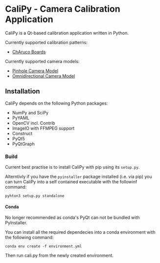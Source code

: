 CaliPy - Camera Calibration Application
=======================================

CaliPy is a Qt-based calibration application written in Python.

Currently supported calibration patterns:
  
  - [ChAruco Boards](https://docs.opencv.org/3.4.6/da/d13/tutorial_aruco_calibration.html)

Currently supported camera models:
 
  - [Pinhole Camera Model](https://docs.opencv.org/3.4.6/d9/d0c/group__calib3d.html#details)
  - [Omnidirectional Camera Model](https://docs.opencv.org/3.4.6/d3/ddc/group__ccalib.html)

Installation
------------

CaliPy depends on the following Python packages:

  - NumPy and SciPy
  - PyYAML
  - OpenCV incl. Contrib
  - ImageIO with FFMPEG support
  - Construct
  - PyQt5
  - PyQtGraph

### Build

Current best practise is to install CaliPy with pip using its ```setup.py```. 

Alterntivly if you have the ```pyinstaller``` package installed (i.e. via pip) you can turn CaliPy into a self contained executable with the followinf command:

    pyhton3 setup.py standalone

#### Conda

No longer recommended as conda's PyQt can not be bundled with PyInstaller.

You can install all the required dependecies into a conda environment with the following command:

    conda env create -f environment.yml

Then run cali.py from the newly created environment.
